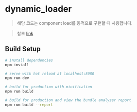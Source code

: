 # dynamic_loader

> 해당 코드는 component load를 동적으로 구현할 때 사용합니다.

> 참조 [link](https://medium.com/scrumpy/dynamic-component-templates-with-vue-js-d9236ab183bb)

## Build Setup

``` bash
# install dependencies
npm install

# serve with hot reload at localhost:8080
npm run dev

# build for production with minification
npm run build

# build for production and view the bundle analyzer report
npm run build --report
```
